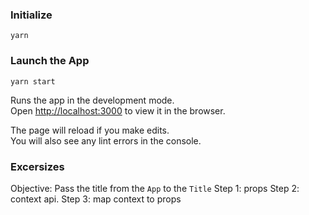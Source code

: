 ### Initialize
`yarn`

### Launch the App
`yarn start`

Runs the app in the development mode.<br>
Open [http://localhost:3000](http://localhost:3000) to view it in the browser.

The page will reload if you make edits.<br>
You will also see any lint errors in the console.

### Excersizes
Objective: Pass the title from the `App` to the `Title`
Step 1: props
Step 2: context api.
Step 3: map context to props
